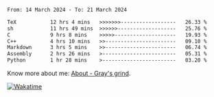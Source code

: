 <!--START_SECTION:waka-->

```txt
From: 14 March 2024 - To: 21 March 2024

TeX           12 hrs 4 mins   >>>>>>>------------------   26.33 %
sh            11 hrs 49 mins  >>>>>>-------------------   25.76 %
C             9 hrs 8 mins    >>>>>--------------------   19.93 %
C++           4 hrs 10 mins   >>-----------------------   09.10 %
Markdown      3 hrs 5 mins    >>-----------------------   06.74 %
Assembly      2 hrs 26 mins   >------------------------   05.31 %
Python        1 hr 28 mins    >------------------------   03.20 %
```

<!--END_SECTION:waka-->

<!-- [![grayxu's github stats](https://github-readme-stats.vercel.app/api?username=grayxu&count_private=true&show_icons=true)](https://github.com/grayxu) -->

Know more about me: [About - Gray's grind](https://www.grayxu.cn/).
<p align="left">
  <a href="https://wakatime.com/@grayxu" target="_blank">
    <img alt="Wakatime" src="https://wakatime.com/badge/user/c69eb31e-43a1-463f-8968-c3449e386f57.svg"/>
  </a>
</p>

